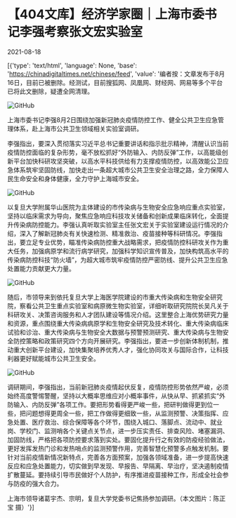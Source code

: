 # 【404文库】经济学家圈｜上海市委书记李强考察张文宏实验室

2021-08-18

[{'type': 'text/html', 'language': None, 'base': 'https://chinadigitaltimes.net/chinese/feed', 'value': '编者按：文章发布于8月16日，目前已被删除。经测试，目前搜狐网、凤凰网、财经网、网易等多个平台已将此文删除，疑遭全网清理。

![GitHub](https://chinadigitaltimes.net/chinese/files/2021/08/image-1629286567750.png)

上海市委书记李强8月2日围绕加强新冠肺炎疫情防控工作、健全公共卫生应急管理体系，赴上海市公共卫生领域相关实验室调研。

李强指出，要深入贯彻落实习近平总书记重要讲话和指示批示精神，清醒认识当前疫情防控面临的复杂形势，毫不放松抓好“外防输入、内防反弹”工作，以高能级创新平台加快科研攻坚突破，以高水平科技供给有力支撑疫情防控，以高效能公卫应急体系筑牢坚固防线，加快走出一条超大城市公共卫生安全治理之路，全力保障人民生命安全和身体健康，全力守护上海城市安全。

![GitHub](https://chinadigitaltimes.net/chinese/files/2021/08/image-1629286575402.png)

以复旦大学附属华山医院为主体建设的市传染病与生物安全应急响应重点实验室，坚持以临床需求为导向，聚焦应急响应科技攻关储备和创新成果临床转化，全面提升传染病防控能力。李强认真听取实验室主任张文宏关于实验室建设运行情况的介绍，深入了解新冠肺炎有关快速检测、精准救治、疫苗接种等科研情况。李强指出，要立足专业优势，瞄准传染病防控重大战略需求，把疫情防控科研攻关作为重大任务，加强病原学和流行病学研究，加强科学知识宣传普及，加快构筑高水平的传染病防控科技“防火墙”，为超大城市筑牢疫情防控严密防线、提升公共卫生应急处置能力贡献更大力量。

![GitHub](https://chinadigitaltimes.net/chinese/files/2021/08/image-1629286581516.png)

随后，市领导来到依托复旦大学上海医学院建设的市重大传染病和生物安全研究院，察看公共卫生重点实验室和病原微生物实验室，详细听取研究院院长吴凡关于科研攻关、决策咨询服务和人才团队建设等情况介绍。这里整合上海优势研究力量和资源，重点围绕重大传染病病原学和生物安全研究及技术转化、重大传染病临床试验和诊治、重大传染病与生物安全大数据与预警预测研究、重大传染病与生物安全防控策略和政策研究四个方向开展研究。李强指出，要进一步创新体制机制，推动重大创新平台建设，加快集聚培养优秀人才，强化协同攻关与国际合作，让科技利器更好赋能城市公共卫生安全。

![GitHub](https://chinadigitaltimes.net/chinese/files/2021/08/image-1629286588095.png)

调研期间，李强指出，当前新冠肺炎疫情起伏反复，疫情防控形势依然严峻，必须始终高度警惕警醒，坚持以大概率思维应对小概率事件，从快从早、抓紧抓实“外防输入、内防反弹”各项工作。要把形势看得更严峻一些，把研判做得更到位一些，把问题想得更周全一些，把工作做得更细致一些，从监测预警、决策指挥、应急处置、医疗救治、综合保障等各个环节，围绕入城口、落脚点、流动中、就业岗、学校门、监测哨各个关键点关节点，进一步压实责任、排查风险、堵塞漏洞、加固防线，严格把各项防控要求落到实处。要固化提升行之有效的防疫经验做法，更好发挥发热门诊和发热哨点的监测预警作用，完善智慧化预警多点触发机制。要针对当前疫情新情况新特点，完善各方面预案，加强各领域准备，进一步提高快速反应和应急处置能力，切实做到早发现、早报告、早隔离、早治疗，坚决遏制疫情扩散蔓延。要持续引导市民做好个人防护，有序推进疫苗接种工作，形成全社会参与防疫的强大合力。

上海市领导诸葛宇杰、宗明，复旦大学党委书记焦扬参加调研。（本文图片：陈正宝 摄）'}]